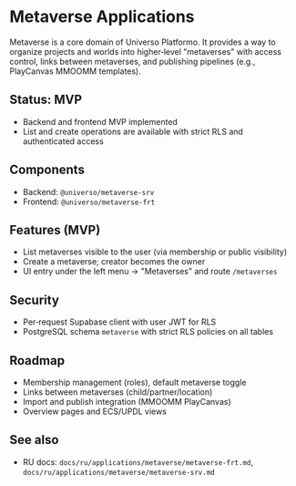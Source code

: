 # Metaverse Applications

Metaverse is a core domain of Universo Platformo. It provides a way to organize projects and worlds into higher‑level "metaverses" with access control, links between metaverses, and publishing pipelines (e.g., PlayCanvas MMOOMM templates).

## Status: MVP

-   Backend and frontend MVP implemented
-   List and create operations are available with strict RLS and authenticated access

## Components

-   Backend: `@universo/metaverse-srv`
-   Frontend: `@universo/metaverse-frt`

## Features (MVP)

-   List metaverses visible to the user (via membership or public visibility)
-   Create a metaverse; creator becomes the owner
-   UI entry under the left menu → "Metaverses" and route `/metaverses`

## Security

-   Per‑request Supabase client with user JWT for RLS
-   PostgreSQL schema `metaverse` with strict RLS policies on all tables

## Roadmap

-   Membership management (roles), default metaverse toggle
-   Links between metaverses (child/partner/location)
-   Import and publish integration (MMOOMM PlayCanvas)
-   Overview pages and ECS/UPDL views

## See also

-   RU docs: `docs/ru/applications/metaverse/metaverse-frt.md`, `docs/ru/applications/metaverse/metaverse-srv.md`
